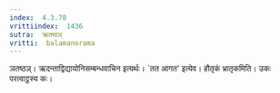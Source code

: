 ```yaml
---
index:  4.3.78
vrittiindex:  1436
sutra:  ऋतष्ठञ्
vritti:  balamanorama 
---
```


ञतष्ठञ्। ऋदन्ताद्विद्यायोनिसम्बन्धवाचिन इत्यर्थः। `तत आगत' इत्येव। हौतृकं भ्रातृकमिति। उकः परत्वाट्ठस्य कः। 

